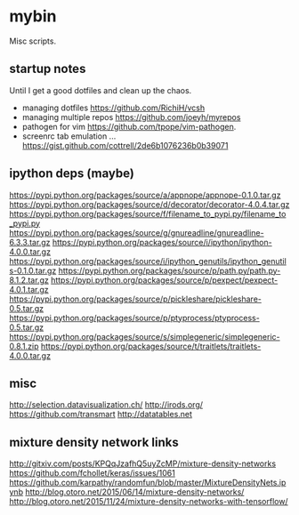 # mybin
Misc scripts.


## startup notes

Until I get a good dotfiles and clean up the chaos.

* managing dotfiles https://github.com/RichiH/vcsh
* managing multiple repos https://github.com/joeyh/myrepos
* pathogen for vim https://github.com/tpope/vim-pathogen.
* screenrc tab emulation ... https://gist.github.com/cottrell/2de6b1076236b0b39071

## ipython deps (maybe)
https://pypi.python.org/packages/source/a/appnope/appnope-0.1.0.tar.gz
https://pypi.python.org/packages/source/d/decorator/decorator-4.0.4.tar.gz
https://pypi.python.org/packages/source/f/filename_to_pypi.py/filename_to_pypi.py
https://pypi.python.org/packages/source/g/gnureadline/gnureadline-6.3.3.tar.gz
https://pypi.python.org/packages/source/i/ipython/ipython-4.0.0.tar.gz
https://pypi.python.org/packages/source/i/ipython_genutils/ipython_genutils-0.1.0.tar.gz
https://pypi.python.org/packages/source/p/path.py/path.py-8.1.2.tar.gz
https://pypi.python.org/packages/source/p/pexpect/pexpect-4.0.1.tar.gz
https://pypi.python.org/packages/source/p/pickleshare/pickleshare-0.5.tar.gz
https://pypi.python.org/packages/source/p/ptyprocess/ptyprocess-0.5.tar.gz
https://pypi.python.org/packages/source/s/simplegeneric/simplegeneric-0.8.1.zip
https://pypi.python.org/packages/source/t/traitlets/traitlets-4.0.0.tar.gz

## misc
http://selection.datavisualization.ch/
http://irods.org/
https://github.com/transmart
http://datatables.net

## mixture density network links
http://gitxiv.com/posts/KPQqJzafhQ5uyZcMP/mixture-density-networks
https://github.com/fchollet/keras/issues/1061
https://github.com/karpathy/randomfun/blob/master/MixtureDensityNets.ipynb
http://blog.otoro.net/2015/06/14/mixture-density-networks/
http://blog.otoro.net/2015/11/24/mixture-density-networks-with-tensorflow/
